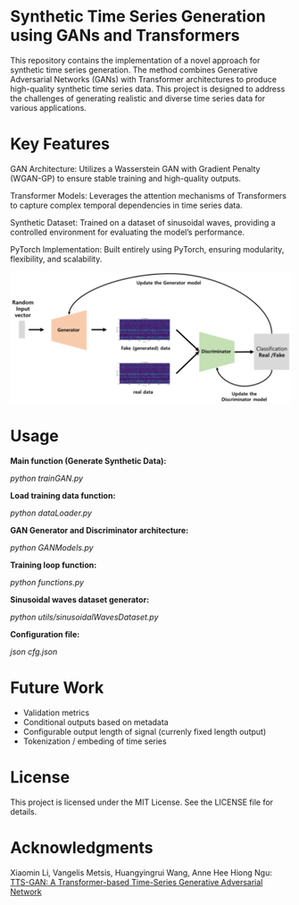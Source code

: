 # Synthetic Time Series Generation using GANs and Transformers

This repository contains the implementation of a novel approach for synthetic time series generation. The method combines Generative Adversarial Networks (GANs) with Transformer architectures to produce high-quality synthetic time series data. This project is designed to address the challenges of generating realistic and diverse time series data for various applications.

# Key Features

GAN Architecture: Utilizes a Wasserstein GAN with Gradient Penalty (WGAN-GP) to ensure stable training and high-quality outputs.

Transformer Models: Leverages the attention mechanisms of Transformers to capture complex temporal dependencies in time series data.

Synthetic Dataset: Trained on a dataset of sinusoidal waves, providing a controlled environment for evaluating the model’s performance.

PyTorch Implementation: Built entirely using PyTorch, ensuring modularity, flexibility, and scalability.

![alt text](images/image_enhanced.png)

# Usage

**Main function (Generate Synthetic Data):**

*python trainGAN.py*

**Load training data function:**

*python dataLoader.py*

**GAN Generator and Discriminator architecture:**

*python GANModels.py*

**Training loop function:**

*python functions.py*

**Sinusoidal waves dataset generator:**

*python utils/sinusoidalWavesDataset.py*

**Configuration file:**

*json cfg.json*

# Future Work

* Validation metrics
* Conditional outputs based on metadata
* Configurable output length of signal (currenly fixed length output)
* Tokenization / embeding of time series 

# License

This project is licensed under the MIT License. See the LICENSE file for details.

# Acknowledgments

Xiaomin Li, Vangelis Metsis, Huangyingrui Wang, Anne Hee Hiong Ngu: [TTS-GAN: A Transformer-based Time-Series Generative Adversarial Network](https://arxiv.org/abs/2202.02691)
